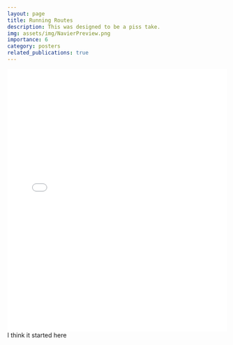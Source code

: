 ```yaml
---
layout: page
title: Running Routes
description: This was designed to be a piss take.
img: assets/img/NavierPreview.png
importance: 6
category: posters
related_publications: true
---
```




<div class="row">
    <div class="col-sm mt-3 mt-md-0">
            <embed src="/assets/pdf/posters/NavierStokes.pdf" type="application/pdf" width="100%" height="600px" />
    </div>
</div>
<div class="caption">
    I think it started here
</div>

